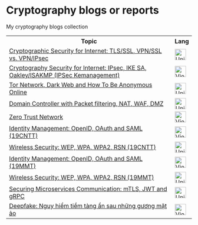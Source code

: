 # Cryptography blogs or reports

My cryptography blogs collection

<table>
    <tbody>
        <tr>
            <th> Topic </th>
            <th> Lang </th>
        </tr>
        <tr>
            <td> <a href="docs/tls_ssl_vpn.md">Cryptographic Security for Internet: TLS/SSL, VPN/SSL vs. VPN/IPsec</a> </td>
            <td> <img src="https://flagcdn.com/us.svg" width="30" alt="United States" /> </td>
        </tr>
        <tr>
            <td> <a href="docs/ipsec_ikesa_isakmp.md">Cryptography Security for Internet: IPsec, IKE SA, Oakley/ISAKMP (IPSec Kemanagement)</a> </td>
            <td> <img src="https://flagcdn.com/vn.svg" width="30" alt="Vietnam" /> </td>
        </tr>
        <tr>
            <td> <a href="docs/tor.md">Tor Network, Dark Web and How To Be Anonymous Online</a> </td>
            <td> <img src="https://flagcdn.com/us.svg" width="30" alt="United States" /> </td>
        </tr>
        <tr>
            <td> <a href="docs/domain_controller.md">Domain Controller with Packet filtering, NAT, WAF, DMZ</a> </td>
            <td> <img src="https://flagcdn.com/us.svg" width="30" alt="United States" /> </td>
        </tr>
        <tr>
            <td> <a href="docs/zero_trust_network.md">Zero Trust Network</a> </td>
            <td> <img src="https://flagcdn.com/vn.svg" width="30" alt="Vietnam" /> </td>
        </tr>
        <tr>
            <td> <a href="docs/identity_management.md">Identity Management: OpenID, OAuth and SAML (19CNTT)</a> </td>
            <td> <img src="https://flagcdn.com/vn.svg" width="30" alt="Vietnam" /> </td>
        </tr>
        <tr>
            <td> <a href="docs/wireless_security.md">Wireless Security: WEP, WPA, WPA2, RSN (19CNTT)</a> </td>
            <td> <img src="https://flagcdn.com/us.svg" width="30" alt="United States" /> </td>
        </tr>
        <tr>
            <td> <a href="docs/identity_management_19mmt.md">Identity Management: OpenID, OAuth and SAML (19MMT)</a> </td>
            <td> <img src="https://flagcdn.com/vn.svg" width="30" alt="Vietnam" /> </td>
        </tr>
        <tr>
            <td> <a href="docs/wireless_security_19mmt.md">Wireless Security: WEP, WPA, WPA2, RSN (19MMT)</a> </td>
            <td> <img src="https://flagcdn.com/us.svg" width="30" alt="United States" /> </td>
        </tr>
        <tr>
            <td> <a href="docs/securing_microservices.md">Securing Microservices Communication: mTLS, JWT and gRPC</a> </td>
            <td> <img src="https://flagcdn.com/us.svg" width="30" alt="United States" /> </td>
        </tr>
        <tr>
            <td> <a href="docs/deepfake.md">Deepfake: Nguy hiểm tiềm tàng ẩn sau những gương mặt ảo</a> </td>
            <td> <img src="https://flagcdn.com/vn.svg" width="30" alt="Vietnam" /> </td>
        </tr>
    </tbody>
</table>
